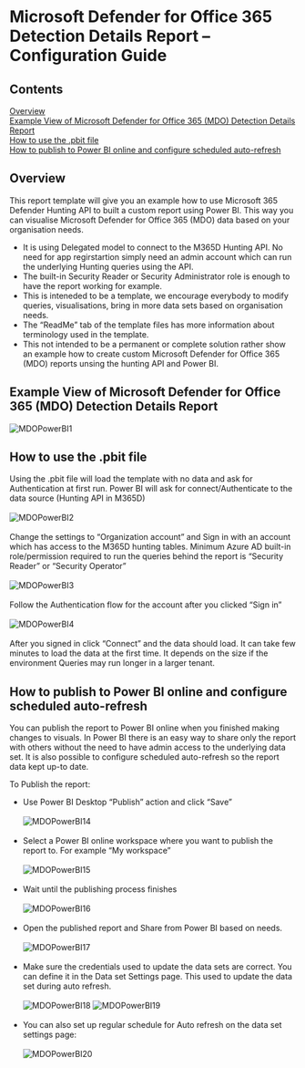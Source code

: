 # Microsoft Defender for Office 365 Detection Details Report – Configuration Guide 

## Contents

[Overview](#overview)<br/>
[Example View of Microsoft Defender for Office 365 (MDO) Detection Details Report](#example-view-of-microsoft-defender-for-office-365-mdo-detection-details-report)<br/>
[How to use the .pbit file](#how-to-use-the-pbit-file)<br/>
[How to publish to Power BI online and configure scheduled auto-refresh](#how-to-publish-to-power-bi-online-and-configure-scheduled-auto-refresh)<br/>

## Overview

This report template will give you an example how to use Microsoft 365 Defender Hunting API to built a custom report using Power BI. This way you can visualise Microsoft Defender for Office 365 (MDO) data based on your organisation needs. 

* It is using Delegated model to connect to the M365D Hunting API. No need for app regirstartion simply need an admin account which can run the underlying Hunting queries using the API. 
* The built-in Security Reader or Security Administrator role is enough to have the report working for example. 
* This is inteneded to be a template, we encourage everybody to modify queries, visualisations, bring in more data sets based on organisation needs. 
* The “ReadMe” tab of the template files has more information about terminology used in the template.  
* This not intended to be a permanent or complete solution rather show an example how to create custom Microsoft Defender for Office 365 (MDO) reports unsing the hunting API and Power BI. 

## Example View of Microsoft Defender for Office 365 (MDO) Detection Details Report 

![MDOPowerBI1](Media/MDOPowerBI1.png)

## How to use the .pbit file

Using the .pbit file will load the template with no data and ask for Authentication at first run. 
Power BI will ask for connect/Authenticate to the data source (Hunting API in M365D) <br/> <br/> ![MDOPowerBI2](Media/MDOPowerBI2.png)  <br/> <br/>
Change the settings to “Organization account” and Sign in with an account which has access to the M365D hunting tables. Minimum Azure AD built-in role/permission required to run the queries behind the report is “Security Reader” or “Security Operator” <br/> <br/> ![MDOPowerBI3](Media/MDOPowerBI3.png) <br/> <br/>
Follow the Authentication flow for the account after you clicked “Sign in” <br/> <br/> ![MDOPowerBI4](Media/MDOPowerBI4.png) <br/> <br/>
After you signed in click “Connect” and the data should load. It can take few minutes to load the data at the first time. It depends on the size if the environment Queries may run longer in a larger tenant. 

## How to publish to Power BI online and configure scheduled auto-refresh
You can publish the report to Power BI online when you finished making changes to visuals. In Power BI there is an easy way to share only the report with others without the need to have admin access to the underlying data set. It is also possible to configure scheduled auto-refresh so the report data kept up-to date.

To Publish the report:
* Use Power BI Desktop “Publish” action and click “Save” <br/> <br/> ![MDOPowerBI14](Media/MDOPowerBI14.png) <br/> <br/>
* Select a Power BI online workspace where you want to publish the report to. For example “My workspace” <br/> <br/> ![MDOPowerBI15](Media/MDOPowerBI15.png) <br/> <br/>
* Wait until the publishing process finishes <br/> <br/> ![MDOPowerBI16](Media/MDOPowerBI16.png) <br/> <br/>
* Open the published report and Share from Power BI based on needs. <br/> <br/> ![MDOPowerBI17](Media/MDOPowerBI17.png) <br/> <br/>
* Make sure the credentials used to update the data sets are correct. You can define it in the Data set Settings page. This used to update the data set during auto refresh. <br/> <br/> ![MDOPowerBI18](Media/MDOPowerBI18.png)  ![MDOPowerBI19](Media/MDOPowerBI19.png) <br/> <br/>
* You can also set up regular schedule for Auto refresh on the data set settings page: <br/> <br/> ![MDOPowerBI20](Media/MDOPowerBI20.png) <br/> <br/>

